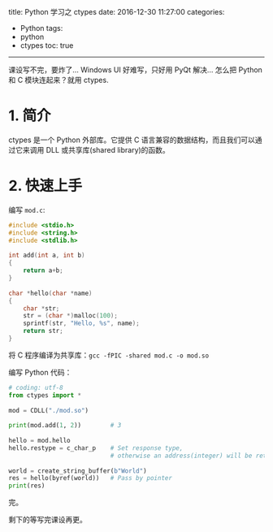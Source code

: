 title: Python 学习之 ctypes
date: 2016-12-30 11:27:00
categories:
- Python
tags:
- python
- ctypes
toc: true

---

课设写不完，要炸了… Windows UI 好难写，只好用 PyQt 解决… 怎么把 Python 和 C 模块连起来？就用 ctypes.

<!-- more -->

# 1. 简介
ctypes 是一个 Python 外部库。它提供 C 语言兼容的数据结构，而且我们可以通过它来调用 DLL 或共享库(shared library)的函数。

# 2. 快速上手
编写 `mod.c`:
```C
#include <stdio.h>
#include <string.h>
#include <stdlib.h>
 
int add(int a, int b)
{
    return a+b;
}
 
char *hello(char *name)
{
    char *str;
    str = (char *)malloc(100);
    sprintf(str, "Hello, %s", name);
    return str;
}
```

将 C 程序编译为共享库：`gcc -fPIC -shared mod.c -o mod.so`

编写 Python 代码：
```Python
# coding: utf-8
from ctypes import *
 
mod = CDLL("./mod.so")
 
print(mod.add(1, 2))        # 3
 
hello = mod.hello
hello.restype = c_char_p    # Set response type,
                            # otherwise an address(integer) will be returned
 
world = create_string_buffer(b"World")
res = hello(byref(world))   # Pass by pointer
print(res)
```

完。

剩下的等写完课设再更。
